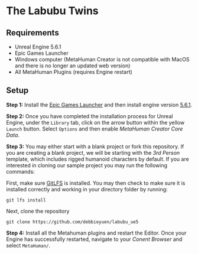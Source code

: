 # The Labubu Twins

## Requirements
* Unreal Engine 5.6.1
* Epic Games Launcher
* Windows computer (MetaHuman Creator is not compatible with MacOS and there is no longer an updated web version)
* All MetaHuman Plugins (requires Engine restart)

## Setup 

**Step 1:** Install the [Epic Games Launcher](https://store.epicgames.com/en-US/download) and then install engine version [5.6.1](https://dev.epicgames.com/documentation/en-us/unreal-engine/unreal-engine-5-6-release-notes). 

**Step 2:** Once you have completed the installation process for Unreal Engine, under the `Library` tab, click on the arrow button within the yellow `Launch` button. Select `Options` and then enable *MetaHuman Creator Core Data*. 

**Step 3:** You may either start with a blank project or fork this repository. If you are creating a blank project, we will be starting with the *3rd Person* template, which includes rigged humanoid characters by default. If you are interested in cloning our sample project you may run the following commands:

First, make sure [GitLFS](https://git-lfs.com) is installed. You may then check to make sure it is installed correctly and working in your directory folder by running: 
```
git lfs install
```
Next, clone the repository
```
git clone https://github.com/debbieyuen/labubu_ue5
```

**Step 4:** Install all the Metahuman plugins and restart the Editor. Once your Engine has successfully restarted, navigate to your *Conent Browser* and select `MetaHuman/`.
